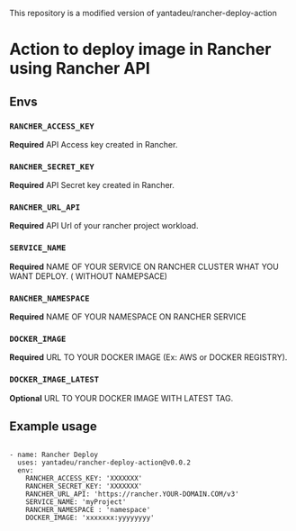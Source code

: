 This repository is a modified version of yantadeu/rancher-deploy-action

# Action to deploy image in Rancher using Rancher API

## Envs

### `RANCHER_ACCESS_KEY`

**Required** API Access key created in Rancher.

### `RANCHER_SECRET_KEY`

**Required** API Secret key created in Rancher.

### `RANCHER_URL_API`

**Required** API Url of your rancher project workload.

### `SERVICE_NAME`

**Required** NAME OF YOUR SERVICE ON RANCHER CLUSTER WHAT YOU WANT DEPLOY. ( WITHOUT NAMEPSACE)

### `RANCHER_NAMESPACE`

**Required** NAME OF YOUR NAMESPACE ON RANCHER SERVICE

### `DOCKER_IMAGE`

**Required** URL TO YOUR DOCKER IMAGE (Ex: AWS or DOCKER REGISTRY).

### `DOCKER_IMAGE_LATEST`

**Optional** URL TO YOUR DOCKER IMAGE WITH LATEST TAG.


## Example usage
`````
  
- name: Rancher Deploy
  uses: yantadeu/rancher-deploy-action@v0.0.2
  env:
    RANCHER_ACCESS_KEY: 'XXXXXXX'
    RANCHER_SECRET_KEY: 'XXXXXXX'
    RANCHER_URL_API: 'https://rancher.YOUR-DOMAIN.COM/v3'
    SERVICE_NAME: 'myProject'
    RANCHER_NAMESPACE : 'namespace'
    DOCKER_IMAGE: 'xxxxxxx:yyyyyyyy'
   
